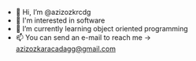 - 👋 Hi, I’m @azizozkrcdg
- 👀 I'm interested in software
- 🌱 I’m currently learning object oriented programming
- 📫 You can send an e-mail to reach me -> azizozkaracadagg@gmail.com

<!---
azizozkrcdg/azizozkrcdg is a ✨ special ✨ repository because its `README.md` (this file) appears on your GitHub profile.
You can click the Preview link to take a look at your changes.
--->
